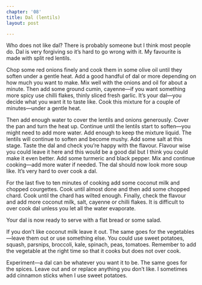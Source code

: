 ```yaml
---
chapter: '08'
title: Dal (lentils)
layout: post

---
```

Who does not like dal? There is probably someone but I think most people do. Dal is very forgiving so it’s hard to go wrong with it. My favourite is made with split red lentils.

Chop some red onions finely and cook them in some olive oil until they soften under a gentle heat. Add a good handful of dal or more depending on how much you want to make. Mix well with the onions and oil for about a minute. Then add some ground cumin, cayenne—if you want something more spicy use chilli flakes, thinly sliced fresh garlic. It’s your dal—you decide what you want it to taste like. Cook this mixture for a couple of minutes—under a gentle heat.

Then add enough water to cover the lentils and onions generously. Cover the pan and turn the heat up. Continue until the lentils start to soften—you might need to add more water. Add enough to keep the mixture liquid. The lentils will continue to soften and become mushy. Add some salt at this stage. Taste the dal and check you’re happy with the flavour. Flavour wise you could leave it here and this would be a good dal but I think you could make it even better. Add some turmeric and black pepper. Mix and continue cooking—add more water if needed. The dal should now look more soup like. It’s very hard to over cook a dal.

For the last five to ten minutes of cooking add some coconut milk and chopped courgettes. Cook until almost done and then add some chopped chard. Cook until the chard has wilted enough. Finally, check the flavour and add more coconut milk, salt, cayenne or chilli flakes. It is difficult to over cook dal unless you let all the water evaporate.

Your dal is now ready to serve with a flat bread or some salad.

If you don’t like coconut milk leave it out. The same goes for the vegetables—leave them out or use something else. You could use sweet potatoes, squash, parsnips, broccoli, kale, spinach, peas, tomatoes. Remember to add the vegetable at the right time so that it cooks but does not over cook.

Experiment—a dal can be whatever you want it to be. The same goes for the spices. Leave out and or replace anything you don’t like. I sometimes add cinnamon sticks when I use sweet potatoes.